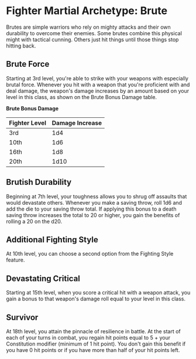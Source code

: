 # Fighter Martial Archetype: Brute
Brutes are simple warriors who rely on mighty attacks and their own durability to overcome their enemies. Some brutes combine this physical might with tactical cunning. Others just hit things until those things stop hitting back.

## Brute Force
Starting at 3rd level, you're able to strike with your weapons with especially brutal force. Whenever you hit with a weapon that you're proficient with and deal damage, the weapon's damage increases by an amount based on your level in this class, as shown on the Brute Bonus Damage table.

**Brute Bonus Damage**

Fighter Level | Damage Increase
------------- | ---------------
3rd | 1d4
10th | 1d6
16th | 1d8
20th | 1d10

## Brutish Durability
Beginning at 7th level, your toughness allows you to shrug off assaults that would devastate others. Whenever you make a saving throw, roll 1d6 and add the die to your saving throw total. If applying this bonus to a death saving throw increases the total to 20 or higher, you gain the benefits of rolling a 20 on the d20.

## Additional Fighting Style
At 10th level, you can choose a second option from the Fighting Style feature.

## Devastating Critical
Starting at 15th level, when you score a critical hit with a weapon attack, you gain a bonus to that weapon's damage roll equal to your level in this class.

## Survivor
At 18th level, you attain the pinnacle of resilience in battle. At the start of each of your turns in combat, you regain hit points equal to 5 + your Constitution modifier (minimum of 1 hit point). You don't gain this benefit if you have 0 hit points or if you have more than half of your hit points left.
